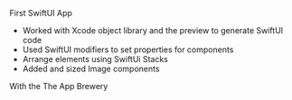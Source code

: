 

First SwiftUI App

- Worked with Xcode object library and the preview to generate SwiftUI code
- Used SwiftUI modifiers to set properties for components
- Arrange elements using SwiftUi Stacks
- Added and sized Image components

With the The App Brewery
